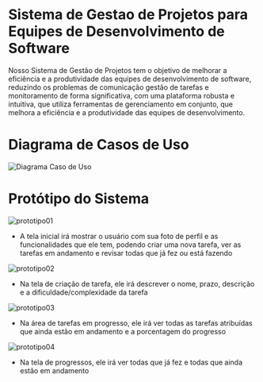 # Sistema de Gestao de Projetos para Equipes de Desenvolvimento de Software
Nosso Sistema de Gestão de Projetos tem o objetivo de melhorar a eficiência e a produtividade das equipes de desenvolvimento de software, reduzindo os problemas de comunicação gestão de tarefas e monitoramento de forma significativa, com uma plataforma robusta e intuitiva, que utiliza ferramentas de gerenciamento em conjunto, que melhora a eficiência e a produtividade das equipes de desenvolvimento. 

# Diagrama de Casos de Uso 

![Diagrama Caso de Uso ](https://github.com/gustavoantonioss/Sistema-de-Gest-o-de-Projetos-para-Equipes-de-Desenvolvimento-de-Software/assets/102526459/44aca086-d17d-46f4-8f4a-29af900ea379)

# Protótipo do Sistema

![prototipo01](https://github.com/gustavoantonioss/Sistema-de-Gest-o-de-Projetos-para-Equipes-de-Desenvolvimento-de-Software/assets/102526459/10fc23be-a81e-44d6-9adb-2ee8d3edf8ef)
* A tela inicial irá mostrar o usuário com sua foto de perfil e as funcionalidades que ele tem, podendo criar uma nova tarefa, ver as tarefas em andamento e revisar todas que já fez ou está fazendo

![prototipo02](https://github.com/gustavoantonioss/Sistema-de-Gest-o-de-Projetos-para-Equipes-de-Desenvolvimento-de-Software/assets/102526459/7b718cef-b5b3-4da4-92fe-5652acc6dc7a)
* Na tela de criação de tarefa, ele irá descrever o nome, prazo, descrição e a dificuldade/complexidade da tarefa

![prototipo03](https://github.com/gustavoantonioss/Sistema-de-Gest-o-de-Projetos-para-Equipes-de-Desenvolvimento-de-Software/assets/102526459/89cb79f2-fd3c-48ae-9b62-48a4d9655185)
* Na área de tarefas em progresso, ele irá ver todas as tarefas atribuídas que ainda estão em andamento e a porcentagem do progresso

![prototipo04](https://github.com/gustavoantonioss/Sistema-de-Gest-o-de-Projetos-para-Equipes-de-Desenvolvimento-de-Software/assets/102526459/f94d8814-9cce-4b35-86e2-9b1bcde166da)
* Na tela de progressos, ele irá ver todas que já fez e todas que ainda estão em andamento
